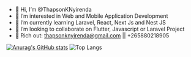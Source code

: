 - 👋 Hi, I’m @ThapsonKNyirenda
- 👀 I’m interested in Web and Mobile Application Development
- 🌱 I’m currently learning Laravel, React, Next Js and Nest JS
- 💞️ I’m looking to collaborate on Flutter, Javascript or Laravel Project
- 🌱 Rich out: thapsonknyirenda@gmail.com || +265880218905

[![Anurag's GitHub stats](https://github-readme-stats.vercel.app/api?username=ThapsonKNyirenda)](https://github.com/ThapsonKNyirenda/github-readme-stats)
![Top Langs](https://github-readme-stats.vercel.app/api/top-langs/?username=ThapsonKNyirenda&langs_count=8)

<!---
ThapsonKNyirenda/ThapsonKNyirenda is a ✨ special ✨ repository because its `README.md` (this file) appears on your GitHub profile.
You can click the Preview link to take a look at your changes.
--->

